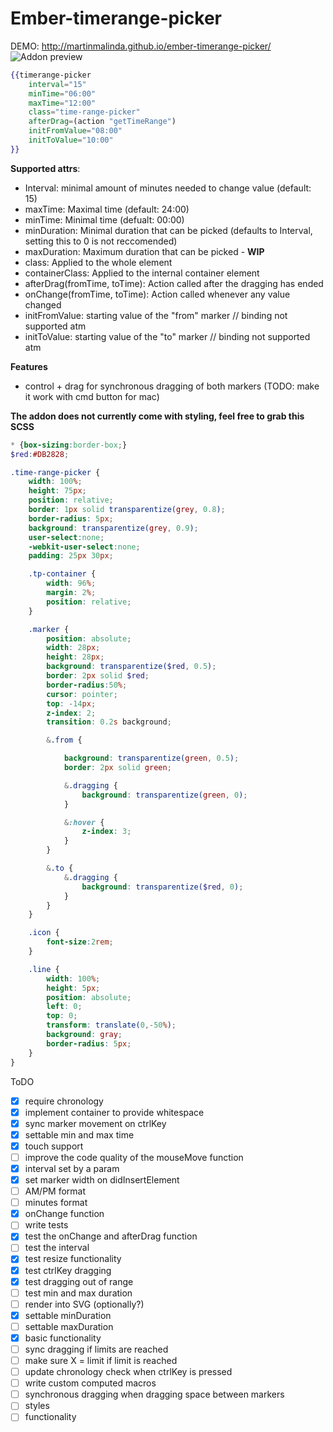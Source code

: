 # Ember-timerange-picker

DEMO: http://martinmalinda.github.io/ember-timerange-picker/
![Addon preview](https://i.imgur.com/rI5se3S.png)

```handlebars
{{timerange-picker
	interval="15"
	minTime="06:00"
	maxTime="12:00"
	class="time-range-picker"
	afterDrag=(action "getTimeRange") 
	initFromValue="08:00"
	initToValue="10:00"
}}
```

**Supported attrs**:
 - Interval: minimal amount of minutes needed to change value (default: 15)
 - maxTime: Maximal time (default: 24:00)
 - minTime: Minimal time (defualt: 00:00)
 - minDuration: Minimal duration that can be picked (defaults to Interval, setting this to 0 is not reccomended)
 - maxDuration: Maximum duration that can be picked - **WIP**
 - class: Applied to the whole element
 - containerClass: Applied to the internal container element
 - afterDrag(fromTime, toTime): Action called after the dragging has ended
 - onChange(fromTime, toTime): Action called whenever any value changed
 - initFromValue: starting value of the "from" marker // binding not supported atm
 - initToValue: starting value of the "to" marker // binding not supported atm

**Features**
 - control + drag for synchronous dragging of both markers (TODO: make it work with cmd button for mac)


**The addon does not currently come with styling, feel free to grab this SCSS**
```scss
* {box-sizing:border-box;}
$red:#DB2828; 

.time-range-picker {
	width: 100%;
	height: 75px;
	position: relative;
	border: 1px solid transparentize(grey, 0.8);
	border-radius: 5px;
	background: transparentize(grey, 0.9);
	user-select:none;
	-webkit-user-select:none;
	padding: 25px 30px;

	.tp-container {
		width: 96%;
		margin: 2%;
		position: relative;
	}

	.marker {
		position: absolute;
		width: 28px;
		height: 28px;
		background: transparentize($red, 0.5);
		border: 2px solid $red;
		border-radius:50%;
		cursor: pointer;
		top: -14px;
		z-index: 2;
		transition: 0.2s background;

		&.from {

			background: transparentize(green, 0.5);
			border: 2px solid green;

			&.dragging {
				background: transparentize(green, 0);
			}

			&:hover {
				z-index: 3;
			}
		}

		&.to {
			&.dragging {
				background: transparentize($red, 0);
			}
		}
	}

	.icon {
		font-size:2rem;
	}

	.line {
		width: 100%;
		height: 5px;
		position: absolute;
		left: 0;
		top: 0;
		transform: translate(0,-50%);	
		background: gray;
		border-radius: 5px;
	}
}
```

ToDO

 - [x] require chronology
 - [x] implement container to provide whitespace
 - [x] sync marker movement on ctrlKey
 - [x] settable min and max time
 - [x] touch support
 - [ ] improve the code quality of the mouseMove function
 - [x] interval set by a param
 - [x] set marker width on didInsertElement
 - [ ] AM/PM format
 - [ ] minutes format
 - [x] onChange function
 - [ ] write tests
  - [x] test the onChange and afterDrag function
  - [ ] test the interval
  - [x] test resize functionality
  - [x] test ctrlKey dragging
  - [x] test dragging out of range
  - [ ] test min and max duration
 - [ ] render into SVG (optionally?)
 - [x] settable minDuration
 - [ ] settable maxDuration
  - [x] basic functionality
  - [ ] sync dragging if limits are reached
  - [ ] make sure X = limit if limit is reached
 - [ ] update chronology check when ctrlKey is pressed
 - [ ] write custom computed macros
 - [ ] synchronous dragging when dragging space between markers
  - [ ] styles
  - [ ] functionality
